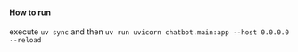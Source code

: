 #### How to run
execute
`uv sync`
and then
`uv run uvicorn chatbot.main:app --host 0.0.0.0 --reload`